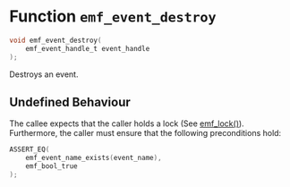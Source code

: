 # Function `emf_event_destroy`

```c
void emf_event_destroy(
    emf_event_handle_t event_handle
);
```

Destroys an event.

## Undefined Behaviour

The callee expects that the caller holds a lock (See [emf_lock()](./fn.emf_lock.md)).  
Furthermore, the caller must ensure that the following preconditions hold:

```c
ASSERT_EQ(
    emf_event_name_exists(event_name),
    emf_bool_true
);
```
